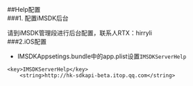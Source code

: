 ##Help配置    
###1. 配置iMSDK后台

请到iMSDK管理段进行后台配置，联系人RTX：hirryli    
###2.iOS配置    
+ IMSDKAppsetings.bundle中的app.plist设置`IMSDKServerHelp`   

```
<key>IMSDKServerHelp</key>
	<string>http://hk-sdkapi-beta.itop.qq.com</string>
```
